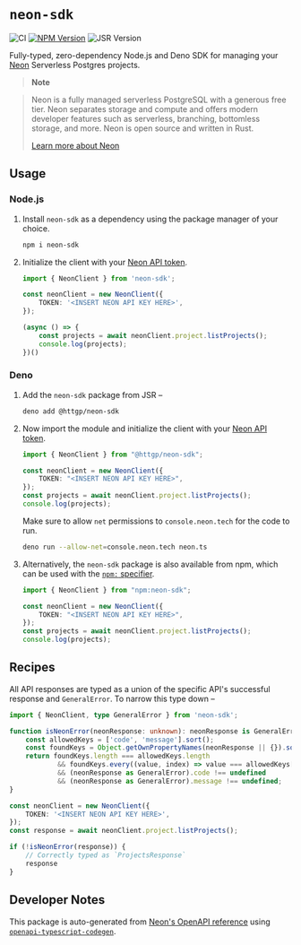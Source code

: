 # `neon-sdk`

![CI](https://github.com/paambaati/neon-js-sdk/actions/workflows/ci.yml/badge.svg)
[![NPM Version](https://img.shields.io/npm/v/neon-sdk.svg?logo=npm)](https://www.npmjs.com/package/neon-sdk)
![JSR Version](https://img.shields.io/jsr/v/%40httgp/neon-sdk)

Fully-typed, zero-dependency Node.js and Deno SDK for managing your [Neon](https://neon.tech/) Serverless Postgres projects.

> **Note**

> Neon is a fully managed serverless PostgreSQL with a generous free tier. Neon separates storage and compute and offers modern developer features such as serverless, branching, bottomless storage, and more. Neon is open source and written in Rust.
> 
> [Learn more about Neon](https://neon.tech/docs/introduction/about)

## Usage

### Node.js

1. Install `neon-sdk` as a dependency using the package manager of your choice.

    ```bash
    npm i neon-sdk
    ```

2. Initialize the client with your [Neon API token](https://neon.tech/docs/manage/api-keys#manage-api-keys-with-the-neon-api).

    ```typescript
    import { NeonClient } from 'neon-sdk';

    const neonClient = new NeonClient({
        TOKEN: '<INSERT NEON API KEY HERE>',
    });

    (async () => {
        const projects = await neonClient.project.listProjects();
        console.log(projects);
    })()
    ```

### Deno

1. Add the `neon-sdk` package from JSR –

    ```bash
    deno add @httgp/neon-sdk
    ```

2. Now import the module and initialize the client with your [Neon API token](https://neon.tech/docs/manage/api-keys#manage-api-keys-with-the-neon-api).

    ```typescript
    import { NeonClient } from "@httgp/neon-sdk";

    const neonClient = new NeonClient({
        TOKEN: "<INSERT NEON API KEY HERE>",
    });
    const projects = await neonClient.project.listProjects();
    console.log(projects);
    ```

    Make sure to allow `net` permissions to `console.neon.tech` for the code to run.

    ```bash
    deno run --allow-net=console.neon.tech neon.ts
    ```

2. Alternatively, the `neon-sdk` package is also available from npm, which can be used with the [`npm:` specifier](https://deno.land/manual@v1.30.3/node/npm_specifiers).

    ```typescript
    import { NeonClient } from "npm:neon-sdk";

    const neonClient = new NeonClient({
        TOKEN: "<INSERT NEON API KEY HERE>",
    });
    const projects = await neonClient.project.listProjects();
    console.log(projects);
    ```

## Recipes

All API responses are typed as a union of the specific API's successful response and `GeneralError`. To narrow this type down –

```typescript
import { NeonClient, type GeneralError } from 'neon-sdk';

function isNeonError(neonResponse: unknown): neonResponse is GeneralError {
    const allowedKeys = ['code', 'message'].sort();
    const foundKeys = Object.getOwnPropertyNames(neonResponse || {}).sort();
    return foundKeys.length === allowedKeys.length
            && foundKeys.every((value, index) => value === allowedKeys[index])
            && (neonResponse as GeneralError).code !== undefined
            && (neonResponse as GeneralError).message !== undefined;
}

const neonClient = new NeonClient({
    TOKEN: '<INSERT NEON API KEY HERE>',
});
const response = await neonClient.project.listProjects();

if (!isNeonError(response)) {
    // Correctly typed as `ProjectsResponse`
    response
}
```
## Developer Notes

This package is auto-generated from [Neon's OpenAPI reference](https://neon.tech/api-reference/v2/) using [`openapi-typescript-codegen`](https://www.npmjs.com/package/openapi-typescript-codegen).
